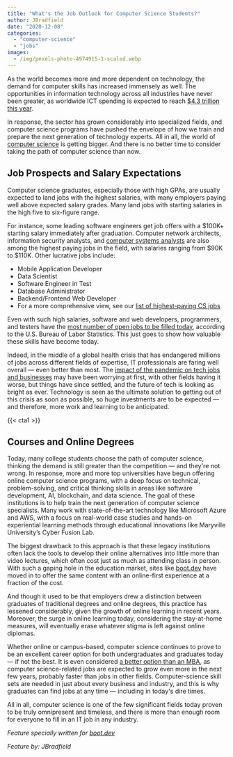 ```yaml
---
title: "What's the Job Outlook for Computer Science Students?"
author: JBradfield
date: "2020-12-08"
categories: 
  - "computer-science"
  - "jobs"
images:
  - /img/pexels-photo-4974915-1-scaled.webp
---
```


As the world becomes more and more dependent on technology, the demand for computer skills has increased immensely as well. The opportunities in information technology across all industries have never been greater, as worldwide ICT spending is expected to reach [$4.3 trillion this year](https://www.businesswire.com/news/home/20200218005150/en/Worldwide-ICT-Spending-to-Reach-4.3-Trillion-in-2020-Led-by-Investments-in-Devices-Applications-and-IT-Services-According-to-a-New-IDC-Spending-Guide).

In response, the sector has grown considerably into specialized fields, and computer science programs have pushed the envelope of how we train and prepare the next generation of technology experts. All in all, the world of [computer science](/computer-science/comprehensive-guide-to-learn-computer-science-online/) is getting bigger. And there is no better time to consider taking the path of computer science than now.

## Job Prospects and Salary Expectations

Computer science graduates, especially those with high GPAs, are usually expected to land jobs with the highest salaries, with many employers paying well above expected salary grades. Many land jobs with starting salaries in the high five to six-figure range.

For instance, some leading software engineers get job offers with a $100K+ starting salary immediately after graduation. Computer network architects, information security analysts, and [computer systems analysts](/computer-science/should-you-learn-computer-information-systems-or-computer-science/) are also among the highest paying jobs in the field, with salaries ranging from $90K to $110K. Other lucrative jobs include:

- Mobile Application Developer
- Data Scientist
- Software Engineer in Test
- Database Administrator
- Backend/Frontend Web Developer
- For a more comprehensive view, see our [list of highest-paying CS jobs](/computer-science/highest-paying-computer-science-jobs/)

Even with such high salaries, software and web developers, programmers, and testers have the [most number of open jobs to be filled today](/jobs/how-much-do-software-engineers-make/), according to the U.S. Bureau of Labor Statistics. This just goes to show how valuable these skills have become today.

Indeed, in the middle of a global health crisis that has endangered millions of jobs across different fields of expertise, IT professionals are faring well overall — even better than most. The [impact of the pandemic on tech jobs and businesses](https://www.computerweekly.com/news/252487612/Coronavirus-The-pandemics-impact-on-tech-jobs-now-and-in-the-future) may have been worrying at first, with other fields having it worse, but things have since settled, and the future of tech is looking as bright as ever. Technology is seen as the ultimate solution to getting out of this crisis as soon as possible, so huge investments are to be expected — and therefore, more work and learning to be anticipated.

{{< cta1 >}}

## Courses and Online Degrees

Today, many college students choose the path of computer science, thinking the demand is still greater than the competition — and they're not wrong. In response, more and more top universities have begun offering online computer science programs, with a deep focus on technical, problem-solving, and critical thinking skills in areas like software development, AI, blockchain, and data science. The goal of these institutions is to help train the next generation of computer science specialists. Many work with state-of-the-art technology like Microsoft Azure and AWS, with a focus on real-world case studies and hands-on experiential learning methods through educational innovations like Maryville University’s Cyber Fusion Lab.

The biggest drawback to this approach is that these legacy institutions often lack the tools to develop their online alternatives into little more than video lectures, which often cost just as much as attending class in person. With such a gaping hole in the education market, sites like [boot.dev](https://boot.dev/) have moved in to offer the same content with an online-first experience at a fraction of the cost.

And though it used to be that employers drew a distinction between graduates of traditional degrees and online degrees, this practice has lessened considerably, given the growth of online learning in recent years. Moreover, the surge in online learning today, considering the stay-at-home measures, will eventually erase whatever stigma is left against online diplomas.

Whether online or campus-based, computer science continues to prove to be an excellent career option for both undergraduates and graduates today — if not the best. It is even considered [a better option than an MBA](https://www.usnews.com/education/best-graduate-schools/articles/2018-03-20/computer-science-grads-can-earn-more-than-mbas), as computer science-related jobs are expected to grow even more in the next few years, probably faster than jobs in other fields. Computer-science skill sets are needed in just about every business and industry, and this is why graduates can find jobs at any time — including in today's dire times.

All in all, computer science is one of the few significant fields today proven to be truly omnipresent and timeless, and there is more than enough room for everyone to fill in an IT job in any industry.

_Feature specially written for [boot.dev](https://boot.dev/)_

_Feature by: JBradfield_
